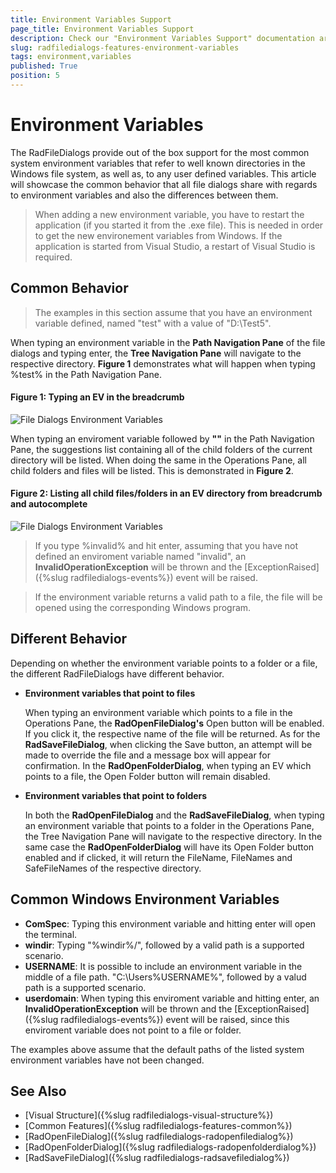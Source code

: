 ```yaml
---
title: Environment Variables Support
page_title: Environment Variables Support
description: Check our "Environment Variables Support" documentation article for the RadFileDialogs WPF control.
slug: radfiledialogs-features-environment-variables
tags: environment,variables
published: True
position: 5
---
```


# Environment Variables

The RadFileDialogs provide out of the box support for the most common system environment variables that refer to well known directories in the Windows file system, as well as, to any user defined variables. This article will showcase the common behavior that all file dialogs share with regards to environment variables and also the differences between them.

> When adding a new environment variable, you have to restart the application (if you started it from the .exe file). This is needed in order to get the new environement variables from Windows. If the application is started from Visual Studio, a restart of Visual Studio is required. 

## Common Behavior 

>The examples in this section assume that you have an environment variable defined, named "test" with a value of "D:\Test5".

When typing an environment variable in the **Path Navigation Pane** of the file dialogs and typing enter, the **Tree Navigation Pane** will navigate to the respective directory. **Figure 1** demonstrates what will happen when typing %test% in the Path Navigation Pane.

#### Figure 1: Typing an EV in the breadcrumb

![File Dialogs Environment Variables](images/FileDialogs_EV1.gif)

When typing an enviroment variable followed by **"\"** in the Path Navigation Pane, the suggestions list containing all of the child folders of the current directory will be listed. When doing the same in the Operations Pane, all child folders and files will be listed. This is demonstrated in **Figure 2**.

#### Figure 2: Listing all child files/folders in an EV directory from breadcrumb and autocomplete

![File Dialogs Environment Variables](images/FileDialogs_EV2.gif)

> If you type %invalid% and hit enter, assuming that you have not defined an enviroment variable named "invalid", an **InvalidOperationException** will be thrown and the [ExceptionRaised]({%slug radfiledialogs-events%}) event will be raised.

> If the environment variable returns a valid path to a file, the file will be opened using the corresponding Windows program.

## Different Behavior

Depending on whether the environment variable points to a folder or a file, the different RadFileDialogs have different behavior.

* **Environment variables that point to files**

    When typing an environment variable which points to a file in the Operations Pane, the **RadOpenFileDialog's** Open button will be enabled. If you click it, the respective name of the file will be returned. As for the **RadSaveFileDialog**, when clicking the Save button, an attempt will be made to override the file and a message box will appear for confirmation. In the **RadOpenFolderDialog**, when typing an EV which points to a file, the Open Folder button will remain disabled.

* **Environment variables that point to folders**

    In both the **RadOpenFileDialog** and the **RadSaveFileDialog**, when typing an environment variable that points to a folder in the Operations Pane, the Tree Navigation Pane will navigate to the respective directory. In the same case the **RadOpenFolderDialog** will have its Open Folder button enabled and if clicked, it will return the FileName, FileNames and SafeFileNames of the respective directory.

## Common Windows Environment Variables

* __ComSpec__: Typing this environment variable and hitting enter will open the terminal.
* __windir__: Typing "%windir%/", followed by a valid path is a supported scenario.
* __USERNAME__: It is possible to include an environment variable in the middle of a file path. "C:\Users\%USERNAME%\", followed by a valud path is a supported scenario.
* __userdomain__: When typing this enviroment variable and hitting enter, an **InvalidOperationException** will be thrown and the [ExceptionRaised]({%slug radfiledialogs-events%}) event will be raised, since this enviroment variable does not point to a file or folder.

The examples above assume that the default paths of the listed system environment variables have not been changed.

## See Also

* [Visual Structure]({%slug radfiledialogs-visual-structure%})
* [Common Features]({%slug radfiledialogs-features-common%})
* [RadOpenFileDialog]({%slug radfiledialogs-radopenfiledialog%})
* [RadOpenFolderDialog]({%slug radfiledialogs-radopenfolderdialog%})
* [RadSaveFileDialog]({%slug radfiledialogs-radsavefiledialog%})
